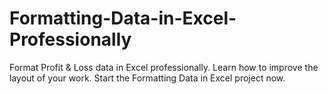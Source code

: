 # Formatting-Data-in-Excel-Professionally
Format Profit &amp; Loss data in Excel professionally. Learn how to improve the layout of your work. Start the Formatting Data in Excel project now.
